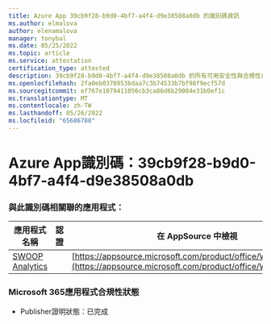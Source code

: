 ```yaml
---
title: Azure App 39cb9f28-b9d0-4bf7-a4f4-d9e38508a0db 的識別碼資訊
ms.author: elmalova
author: elenamalova
manager: tonybal
ms.date: 05/25/2022
ms.topic: article
ms.service: attestation
certification_type: attested
description: 39cb9f28-b9d0-4bf7-a4f4-d9e38508a0db 的所有可用安全性與合規性資訊。
ms.openlocfilehash: 2fa0eb0370953bdaa7c3b74533b7bf98f9ecf57d
ms.sourcegitcommit: ef767e1079411056cb3ca86d6b29084e31b0ef1c
ms.translationtype: MT
ms.contentlocale: zh-TW
ms.lasthandoff: 05/26/2022
ms.locfileid: "65686788"
---
```

# <a name="azure-app-id-39cb9f28-b9d0-4bf7-a4f4-d9e38508a0db"></a>Azure App識別碼：39cb9f28-b9d0-4bf7-a4f4-d9e38508a0db


### <a name="apps-associated-with-this-id"></a>與此識別碼相關聯的應用程式：
| **應用程式名稱** | **認證** | **在 AppSource 中檢視** |
|--------------|---------------|-----------------------|
| [SWOOP Analytics](../forward/WA200000877.md) |  | [https://appsource.microsoft.com/product/office/WA200000877](https://appsource.microsoft.com/product/office/WA200000877) |

### <a name="microsoft-365-app-compliance-status"></a>Microsoft 365應用程式合規性狀態
- Publisher證明狀態：已完成
